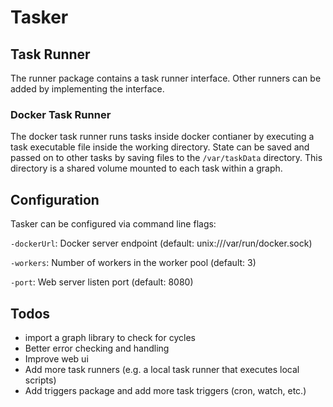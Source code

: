 # Tasker

## Task Runner

The runner package contains a task runner interface. Other runners can be
added by implementing the interface.

### Docker Task Runner

The docker task runner runs tasks inside docker contianer by executing 
a task executable file inside the working directory. State can be saved 
and passed on to other tasks by saving files to the `/var/taskData` directory. 
This directory is a shared volume mounted to each task within a graph.

## Configuration

Tasker can be configured via command line flags:

`-dockerUrl`: Docker server endpoint (default: unix:///var/run/docker.sock)

`-workers`: Number of workers in the worker pool (default: 3)

`-port`: Web server listen port (default: 8080)

## Todos

* import a graph library to check for cycles
* Better error checking and handling
* Improve web ui
* Add more task runners (e.g. a local task runner that executes local scripts)
* Add triggers package and add more task triggers (cron, watch, etc.)
